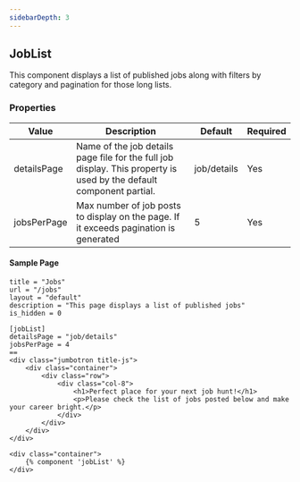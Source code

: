 ```yaml
---
sidebarDepth: 3
---
```


## JobList

This component displays a list of published jobs along with filters by category and pagination for those long lists.

### Properties

| Value       | Description                                                                                                          | Default | Required |
|-------------|----------------------------------------------------------------------------------------------------------------------|---------|----------|
| detailsPage | Name of the job details page file for the full job display.  This property is used by the default component partial. | job/details     | Yes       |
| jobsPerPage | Max number of job posts to display on the page. If it exceeds pagination is generated                               | 5       | Yes       |

#### Sample Page

```
title = "Jobs"
url = "/jobs"
layout = "default"
description = "This page displays a list of published jobs"
is_hidden = 0

[jobList]
detailsPage = "job/details"
jobsPerPage = 4
==
<div class="jumbotron title-js">
    <div class="container">
        <div class="row">
            <div class="col-8">
                <h1>Perfect place for your next job hunt!</h1>
                <p>Please check the list of jobs posted below and make your career bright.</p>
            </div>
        </div>
    </div>
</div>

<div class="container">
    {% component 'jobList' %}
</div>

```